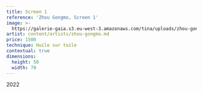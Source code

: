 ```yaml
---
title: Screen 1
reference: 'Zhou Gongmo, Screen 1'
image: >-
  https://galerie-gaia.s3.eu-west-3.amazonaws.com/tina/uploads/zhou-gongmo/galerie-gaia-zhou-gongmo-Screen-1.jpg
artist: content/artists/zhou-gongmo.md
price: 1500
technique: Huile sur toile
contextual: true
dimensions:
  height: 50
  width: 70
---
```


2022

